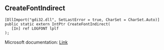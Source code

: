 ## CreateFontIndirect

```
[DllImport("gdi32.dll", SetLastError = true, CharSet = CharSet.Auto)]
public static extern IntPtr CreateFontIndirect(
   [In] ref LOGFONT lplf
);
```

Microsoft documentation: [Link](https://docs.microsoft.com/en-us/windows/win32/api/wingdi/nf-wingdi-createfontindirecta)
